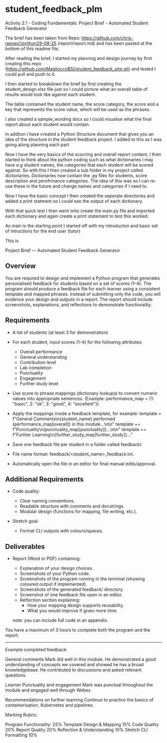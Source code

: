 # student_feedback_plm

Activity 2.1 - Coding Fundamentals: Project Brief - Automated Student Feedback Generator

The brief has been taken from Repo: https://github.com/chris-reeves1/python29-09-25 (report/report.md) and has been 
pasted at the bottom of this readme file.

After reading the brief, I started my planning and design journey by first creating this repo (https://github.com/MaglioccoBSI/student_feedback_plm.git) and tested I could pull and push to it.

I then started to breakdown the brief by first creating the student_design.xlsx file just so I could picture
what an overall table of results would look like against each student.

The table contained the student name, the score category, the score and a key that represents the score value, which will be used as the phrases.

I also created a sample_wording docx so I could visualise what the final report about each student would contain.

In addtion I have created a Python Structure document that gives you an idea of the structure in the student feedback project. I added to this as I was going along planning each part

Now I have the very basics of the scocring and overall report content, I then started to think about the python coding such as what dictionaries I may have e.g student names, the categories that each student will be scored against. So with this I then created a sub folder in my project called dictionaries. Dictionaries now contain the .py files for students, score description and perofrmance categories. The idea of this was so I can re-use these in the future and change names and categories if I need to.

Now I have the basic concept I then created the seperate directories and added a print statment so I could see the output of each dictionary.

With that quick test I then went onto create the main.py file and imported each dictionary and again create a print statement to test this worked.

As main is the starting point I started off with my introducton and basic set of intructions for the end user (tutor)

This is 






Project Brief — Automated Student Feedback Generator

Overview
--------

You are required to design and implement a Python program that generates personalised feedback for students based on a set of scores (1–4). The program should produce a feedback file for each learner using a consistent template and mapped phrases. Instead of submitting only the code, you will evidence your design and outputs in a report. The report should include screenshots, explanations, and reflections to demonstrate functionality.

Requirements
------------

- A list of students (at least 3 for demonstration)

- For each student, input scores (1–4) for the following attributes:
    - Overall performance
    - General understanding
    - Contribution level
    - Lab completion
    - Punctuality
    - Engagement
    - Further study level

- Use score to phrase mappings (dictionary lookups) to convert numeric values into appropriate sentences.
    (Example: performance_map = {1: "basic", 2: "ok", 3: "good", 4: "excellent"})

- Apply the mappings inside a feedback template, for example:
    template = f"General Comments\n{student_name} performed {performance_map[overall]} in this module...\n\n"
    template += f"Punctuality\n{punctuality_map[punctuality]}...\n\n"
    template += f"Further Learning\n{further_study_map[further_study]}..."

- Save one feedback file per student in a folder called feedback/.

- File name format: feedback/<student_name>_feedback.txt.

- Automatically open the file in an editor for final manual edits/approval.

Additional Requirements
-----------------------

- Code quality:
    - Clear naming conventions.
    - Readable structure with comments and docstrings.
    - Modular design (functions for mapping, file writing, etc.).

- Stretch goal:
    - Format CLI outputs with colours/spaces.

Deliverables
------------

- Report (Word or PDF) containing:
    - Explanation of your design choices.
    - Screenshots of your Python code.
    - Screenshots of the program running in the terminal (showing coloured output if implemented).
    - Screenshots of the generated feedback/ directory.
    - Screenshot of one feedback file open in an editor.
    - Reflection section explaining:
        - How your mapping design supports reusability.
        - What you would improve if given more time.

    note: you can include full code in an appendix. 

You have a maximum of 3 hours to complete both the program and the report.


---------------------------------------------------------------------------------------------------------------------------------
Example completed feedback: 

General comments
Mark did well in this module. He demonstrated a good understanding of concepts we covered and showed he has a broad knowledgebase. 
He contributed to discussions and asked relevant questions. 

Learner Punctuality and engagement 
Mark was punctual throughout the module and engaged well through Webex. 

Recommendations on further learning
Continue to practice the basics of containerisation, Kubernetes and pipelines.

Marking Rubric: 

Program Functionality: 25%
Template Design & Mapping 15%
Code Quality 20%
Report Quality 20%
Reflection & Understanding 10%
Stretch CLI Formatting 10%



